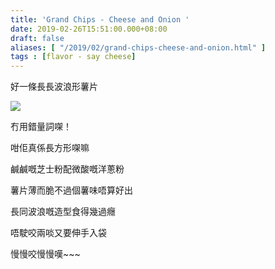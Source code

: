```yaml
---
title: 'Grand Chips - Cheese and Onion '
date: 2019-02-26T15:51:00.000+08:00
draft: false
aliases: [ "/2019/02/grand-chips-cheese-and-onion.html" ]
tags : [flavor - say cheese]
---
```


好一條長長波浪形薯片

![](/images/grandchips.jpg)

冇用錯量詞㗎！

咁佢真係長方形㗎嘛

  

鹹鹹嘅芝士粉配微酸嘅洋蔥粉

薯片薄而脆不過個薯味唔算好出

長同波浪嘅造型食得幾過癮

唔駛咬兩啖又要伸手入袋

慢慢咬慢慢嘆~~~